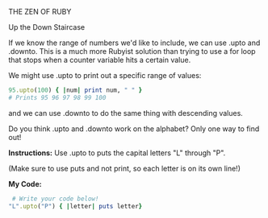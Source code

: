 THE ZEN OF RUBY

Up the Down Staircase

If we know the range of numbers we'd like to include, we can use .upto and .downto. This is a much more Rubyist solution than trying to use a for loop that stops when a counter variable hits a certain value.

We might use .upto to print out a specific range of values:
```ruby
95.upto(100) { |num| print num, " " }
# Prints 95 96 97 98 99 100
```
and we can use .downto to do the same thing with descending values.

Do you think .upto and .downto work on the alphabet? Only one way to find out!

**Instructions:**
Use .upto to puts the capital letters "L" through "P".

(Make sure to use puts and not print, so each letter is on its own line!)

**My Code:**
```ruby
 # Write your code below!
"L".upto("P") { |letter| puts letter}
```
